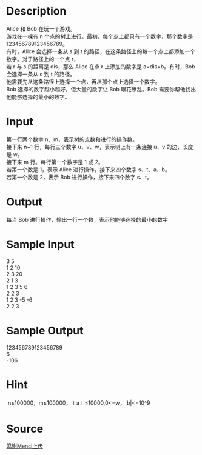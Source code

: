 
# Description

<div class="content"><div>Alice 和 Bob 在玩一个游戏。</div>
<div>游戏在一棵有 n 个点的树上进行。最初，每个点上都只有一个数字，那个数字是 123456789123456789。</div>
<div>有时，Alice 会选择一条从 s 到 t 的路径，在这条路径上的每一个点上都添加一个数字。对于路径上的一个点 r，</div>
<div>若 r 与 s 的距离是 dis，那么 Alice 在点 r 上添加的数字是 a×dis+b。有时，Bob 会选择一条从 s 到 t 的路径。</div>
<div>他需要先从这条路径上选择一个点，再从那个点上选择一个数字。</div>
<div>Bob 选择的数字越小越好，但大量的数字让 Bob 眼花缭乱。Bob 需要你帮他找出他能够选择的最小的数字。</div>
<div></div></div>

# Input

<div class="content"><div>第一行两个数字 n、m，表示树的点数和进行的操作数。</div>
<div>接下来 n−1 行，每行三个数字 u、v、w，表示树上有一条连接 u、v 的边，长度是 w。</div>
<div>接下来 m 行。每行第一个数字是 1 或 2。</div>
<div>若第一个数是 1，表示 Alice 进行操作，接下来四个数字 s、t、a、b。</div>
<div>若第一个数是 2，表示 Bob 进行操作，接下来四个数字 s、t。</div>
<div></div></div>

# Output

<div class="content"><p>每当 Bob 进行操作，输出一行一个数，表示他能够选择的最小的数字</p>
<div></div></div>

# Sample Input

<div class="content"><span class="sampledata">3 5<br/>
1 2 10<br/>
2 3 20<br/>
2 1 3<br/>
1 2 3 5 6<br/>
2 2 3<br/>
1 2 3 -5 -6<br/>
2 2 3</span></div>

# Sample Output

<div class="content"><span class="sampledata">123456789123456789<br/>
6<br/>
-106</span></div>

# Hint

<div class="content"><p></p><p> n≤100000，m≤100000，∣a∣≤10000,<span style="line-height: 1.7;">0&lt;=w，|b|&lt;=10^9</span></p><p></p></div>

# Source

<div class="content"><p><a href="problemset.php?search=鸣谢Menci上传">鸣谢Menci上传</a></p></div>

